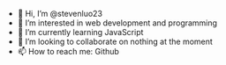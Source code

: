 - 👋 Hi, I’m @stevenluo23
- 👀 I’m interested in web development and programming
- 🌱 I’m currently learning JavaScript
- 💞️ I’m looking to collaborate on nothing at the moment
- 📫 How to reach me: Github

<!---
stevenluo23/stevenluo23 is a ✨ special ✨ repository because its `README.md` (this file) appears on your GitHub profile.
You can click the Preview link to take a look at your changes.
--->
